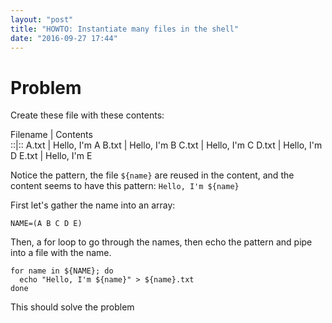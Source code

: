 ```yaml
---
layout: "post"
title: "HOWTO: Instantiate many files in the shell"
date: "2016-09-27 17:44"
---
```


# Problem

Create these file with these contents:

Filename  | Contents  
::|::
A.txt  | Hello, I'm A
B.txt  | Hello, I'm B
C.txt  | Hello, I'm C
D.txt  | Hello, I'm D
E.txt  | Hello, I'm E

Notice the pattern, the file `${name}` are reused in the content, and the content seems to have this pattern: `Hello, I'm ${name}`

First let's gather the name into an array:

```
NAME=(A B C D E)
```

Then, a for loop to go through the names, then echo the pattern and pipe into a file with the name.

```
for name in ${NAME}; do
  echo "Hello, I'm ${name}" > ${name}.txt
done
```

This should solve the problem
